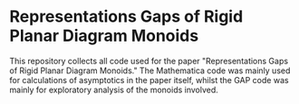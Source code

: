 # Representations Gaps of Rigid Planar Diagram Monoids
This repository collects all code used for the paper "Representations Gaps of Rigid Planar Diagram Monoids." The Mathematica code was mainly used for calculations of asymptotics in the paper itself, whilst the GAP code was mainly for exploratory analysis of the monoids involved. 
